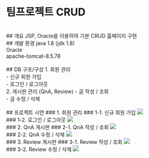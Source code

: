 # 팀프로젝트 CRUD
<br>
## 개요
JSP, Oracle을 이용하여 기본 CRUD 홈페이지 구현
<br>
## 개발 환경
java 1.8 (jdk 1.8) <br>
Oracle <br>
apache-tomcat-8.5.78 <br>
<br>
## DB 구조/구성
1. 회원 관리 <br>
- 신규 회원 가입 <br>
- 로그인 / 로그아웃 <br>
2. 게시판 관리 (QnA, Review)
- 글 작성 / 조회 <br>
- 글 수정 / 삭제 <br>
<br>
## 프로젝트 시연
### 1. 회원 관리
### 1-1. 신규 회원 가입
<img src="https://user-images.githubusercontent.com/111734755/209706097-27d5a425-40bf-4f02-ab0c-69b3a4f6e087.gif">
<br>
### 1-2. 로그인 / 로그아웃
<img src="https://user-images.githubusercontent.com/111734755/209706397-21bc5ce2-d99e-4457-b7e4-f9880d0c7bad.gif">
<br>
### 2. QnA 게시판
### 2-1. QnA 작성 / 조회
<img src="https://user-images.githubusercontent.com/111734755/209706676-afec9618-4115-4b1f-ac9a-504ba57e2440.gif">
<br>
### 2-2. QnA 수정 / 삭제
<img src="https://user-images.githubusercontent.com/111734755/209706984-ca6c5eee-2f24-445a-9780-f43b9c06a4af.gif">
<br>
### 3. Review 게시판
### 3-1. Review 작성 / 조회
<img src="https://user-images.githubusercontent.com/111734755/209707185-c3f8ea93-6da5-43b4-9bf7-ac1f3d5bfa33.gif">
<br>
### 3-2. Review 수정 / 삭제
<img src="https://user-images.githubusercontent.com/111734755/209707358-231a51cf-1e27-4d68-8f20-90aa58b6fd7f.gif">
<br>
